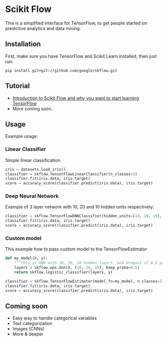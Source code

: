 # Scikit Flow

This is a simplified interface for TensorFlow, to get people started on predictive analytics and data mining.

## Installation

First, make sure you have TensorFlow and Scikit Learn installed, then just run:

    pip install git+git://github.com/google/skflow.git

## Tutorial

* [Introduction to Scikit Flow and why you want to start learning TensorFlow](https://medium.com/@ilblackdragon/tensorflow-tutorial-part-1-c559c63c0cb1)
* More coming soon.

## Usage

Example usage:

### Linear Classifier

Simple linear classification.

```Python
iris = datasets.load_iris()
classifier = skflow.TensorFlowLinearClassifier(n_classes=3)
classifier.fit(iris.data, iris.target)
score = accuracy_score(classifier.predict(iris.data), iris.target)
```

### Deep Neural Network

Example of 3 layer network with 10, 20 and 10 hidden units respectively:

```Python
classifier = skflow.TensorFlowDNNClassifier(hidden_units=[10, 20, 10], n_classes=3)
classifier.fit(iris.data, iris.target)
score = accuracy_score(classifier.predict(iris.data), iris.target)
```

### Custom model

This example how to pass custom model to the TensorFlowEstimator

```Python
def my_model(X, y):
    """This is DNN with 10, 20, 10 hidden layers, and dropout of 0.5 probability."""
    layers = skflow.ops.dnn(X, [10, 20, 10], keep_proba=0.5)
    return skflow.logistic_classifier(layers, y)

classifier = skflow.TensorFlowEstimator(model_fn=my_model, n_classes=3)
classifier.fit(iris.data, iris.target)
score = accuracy_score(classifier.predict(iris.data), iris.target)
```

## Coming soon

* Easy way to handle categorical variables
* Text categorization
* Images (CNNs)
* More & deeper

